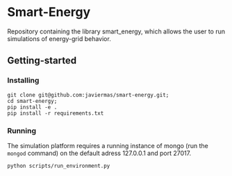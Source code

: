 # Smart-Energy

Repository containing the library smart_energy, which allows the user to run simulations of energy-grid behavior.

## Getting-started

### Installing

```
git clone git@github.com:javiermas/smart-energy.git;
cd smart-energy;
pip install -e .
pip install -r requirements.txt
```

### Running

The simulation platform requires a running instance of mongo (run the ```mongod``` command) on the default adress 127.0.0.1 and port 27017.

```
python scripts/run_environment.py
```
